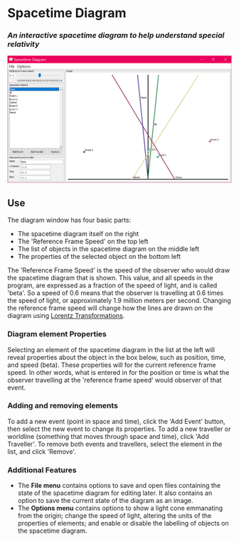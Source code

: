# Spacetime Diagram
### ***An interactive spacetime diagram to help understand special relativity***

![Example Spacetime grpah](doc/demo.png)

## Use
The diagram window has four basic parts:
* The spacetime diagram itself on the right
* The 'Reference Frame Speed' on the top left
* The list of objects in the spacetime diagram on the middle left
* The properties of the selected object on the bottom left

The 'Reference Frame Speed' is the speed of the observer who would draw the spacetime diagram that is shown. This value, and all speeds in the program, are expressed as a fraction of the speed of light, and is called 'beta'. So a speed of 0.6 means that the observer is travelling at 0.6 times the speed of light, or approximately 1.9 million meters per second. Changing the reference frame speed will change how the lines are drawn on the diagram using [Lorentz Transformations](https://en.wikipedia.org/wiki/Lorentz_transformation).

### Diagram element Properties
Selecting an element of the spacetime diagram in the list at the left will reveal properties about the object in the box below, such as position, time, and speed (beta). These properties will for the current reference frame speed. In other words, what is entered in for the position or time is what the observer travelling at the 'reference frame speed' would observer of that event.

### Adding and removing elements
To add a new event (point in space and time), click the 'Add Event' button, then select the new event to change its properties. To add a new traveller or worldline (something that moves through space and time), click 'Add Traveller'. To remove both events and travellers, select the element in the list, and click 'Remove'.

### Additional Features
* The **File menu** contains options to save and open files containing the state of the spacetime diagram for editing later. It also contains an option to save the current state of the diagram as an image.
* The **Options menu** contains options to show a light cone emmanating from the origin; change the speed of light, altering the units of the properties of elements; and enable or disable the labelling of objects on the spacetime diagram.
